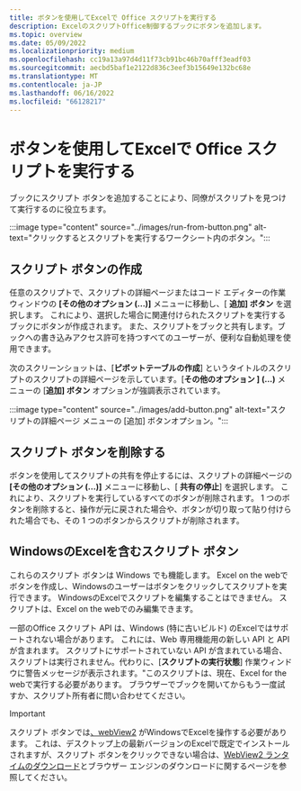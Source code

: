 ```yaml
---
title: ボタンを使用してExcelで Office スクリプトを実行する
description: ExcelのスクリプトOffice制御するブックにボタンを追加します。
ms.topic: overview
ms.date: 05/09/2022
ms.localizationpriority: medium
ms.openlocfilehash: cc19a13a97d4d11f73cb91bc46b70afff3eadf03
ms.sourcegitcommit: aecbd5baf1e2122d836c3eef3b15649e132bc68e
ms.translationtype: MT
ms.contentlocale: ja-JP
ms.lasthandoff: 06/16/2022
ms.locfileid: "66128217"
---
```

# <a name="run-office-scripts-in-excel-with-buttons"></a>ボタンを使用してExcelで Office スクリプトを実行する

ブックにスクリプト ボタンを追加することにより、同僚がスクリプトを見つけて実行するのに役立ちます。

:::image type="content" source="../images/run-from-button.png" alt-text="クリックするとスクリプトを実行するワークシート内のボタン。":::

## <a name="create-script-buttons"></a>スクリプト ボタンの作成

任意のスクリプトで、スクリプトの詳細ページまたはコード エディターの作業ウィンドウの **[その他のオプション (...)]** メニューに移動し、[ **追加] ボタン** を選択します。 これにより、選択した場合に関連付けられたスクリプトを実行するブックにボタンが作成されます。 また、スクリプトをブックと共有します。ブックへの書き込みアクセス許可を持つすべてのユーザーが、便利な自動処理を使用できます。

次のスクリーンショットは、[**ピボットテーブルの作成**] というタイトルのスクリプトのスクリプトの詳細ページを示しています。[**その他のオプション ] (...)** メニューの [**追加] ボタン** オプションが強調表示されています。

:::image type="content" source="../images/add-button.png" alt-text="スクリプトの詳細ページ メニューの [追加] ボタンオプション。":::

## <a name="remove-script-buttons"></a>スクリプト ボタンを削除する

ボタンを使用してスクリプトの共有を停止するには、スクリプトの詳細ページの **[その他のオプション (...)]** メニューに移動し、[ **共有の停止**] を選択します。 これにより、スクリプトを実行しているすべてのボタンが削除されます。 1 つのボタンを削除すると、操作が元に戻された場合や、ボタンが切り取って貼り付けられた場合でも、その 1 つのボタンからスクリプトが削除されます。

## <a name="script-buttons-with-excel-on-windows"></a>WindowsのExcelを含むスクリプト ボタン

これらのスクリプト ボタンは Windows でも機能します。 Excel on the webでボタンを作成し、Windowsのユーザーはボタンをクリックしてスクリプトを実行できます。 WindowsのExcelでスクリプトを編集することはできません。 スクリプトは、Excel on the webでのみ編集できます。

一部のOffice スクリプト API は、Windows (特に古いビルド) のExcelではサポートされない場合があります。 これには、Web 専用機能用の新しい API と API が含まれます。 スクリプトにサポートされていない API が含まれている場合、スクリプトは実行されません。代わりに、[**スクリプトの実行状態**] 作業ウィンドウに警告メッセージが表示されます。"このスクリプトは、現在、Excel for the webで実行する必要があります。 ブラウザーでブックを開いてからもう一度試すか、スクリプト所有者に問い合わせてください。  

> [!IMPORTANT]
> スクリプト ボタンでは[、webView2](/deployoffice/webview2-install) がWindowsでExcelを操作する必要があります。 これは、デスクトップ上の最新バージョンのExcelで既定でインストールされますが、スクリプト ボタンをクリックできない場合は、[WebView2 ランタイムのダウンロード](https://developer.microsoft.com/microsoft-edge/webview2/#download-section)とブラウザー エンジンのダウンロードに関するページを参照してください。
